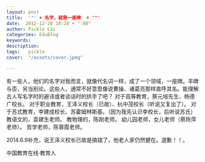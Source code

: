 ```yaml
---
layout: post  
title:  '"' + 名字，就是一座碑  + '"'
date:  2012-12-20 10:28 + ":00" 
author: Pickle Cai  
categories: EduBlog  
keywords: 
description:   
tags:	pickle   
cover:  "/assets/cover.jpeg"  

---  
```

    
 有一些人，他们的名字对我而言，就像代名词一样，成了一个领域，一座碑。丰碑与否，另当别论。这些人，通常不好意思像说曹操、诸葛亮那样直呼其名。能理解古人写名字时的避讳或者谈话时的拱手了吧？ 对于高等教育，蔡元培先生、杨德广校长。 对于职业教育，王泽义校长（已故）、杭中茂校长（听说又复出了）。 对于苏式教育，李建成校长、苏霍姆林斯基。（因为我先认识李校长，后听说苏氏） 教语文的，袁建生老师。 教物理的，陈刚老师。 幼儿园老师，女儿老师（蔡玲萍老师）。 哲学老师，陈蓉霞老师。

2014.6.9补充，说王泽义校长已故是搞错了，他老人家仍然健在。道歉！！。

		    
 中国教育在线·教育人

